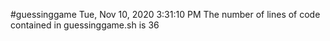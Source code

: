 #guessinggame
Tue, Nov 10, 2020 3:31:10 PM
The number of lines of code contained in guessinggame.sh is 36
